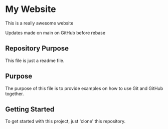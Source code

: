# My Website

This is a really awesome website

Updates made on main on GitHub before rebase

## Repository Purpose

This file is just a readme file.

## Purpose

The purpose of this file is to provide examples 
on how to use Git and GitHub together.

## Getting Started

To get started with this project, just 'clone' this repository.
